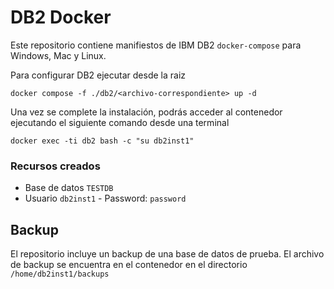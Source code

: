 # DB2 Docker
Este repositorio contiene manifiestos de IBM DB2 `docker-compose` para Windows, Mac y Linux.

Para configurar DB2 ejecutar desde la raiz
```
docker compose -f ./db2/<archivo-correspondiente> up -d
```

Una vez se complete la instalación, podrás acceder al contenedor ejecutando el siguiente comando desde una terminal
```
docker exec -ti db2 bash -c "su db2inst1"
```

### Recursos creados
* Base de datos `TESTDB`
* Usuario `db2inst1` - Password: `password`

## Backup
El repositorio incluye un backup de una base de datos de prueba. El archivo de backup se encuentra en el contenedor en el directorio `/home/db2inst1/backups`